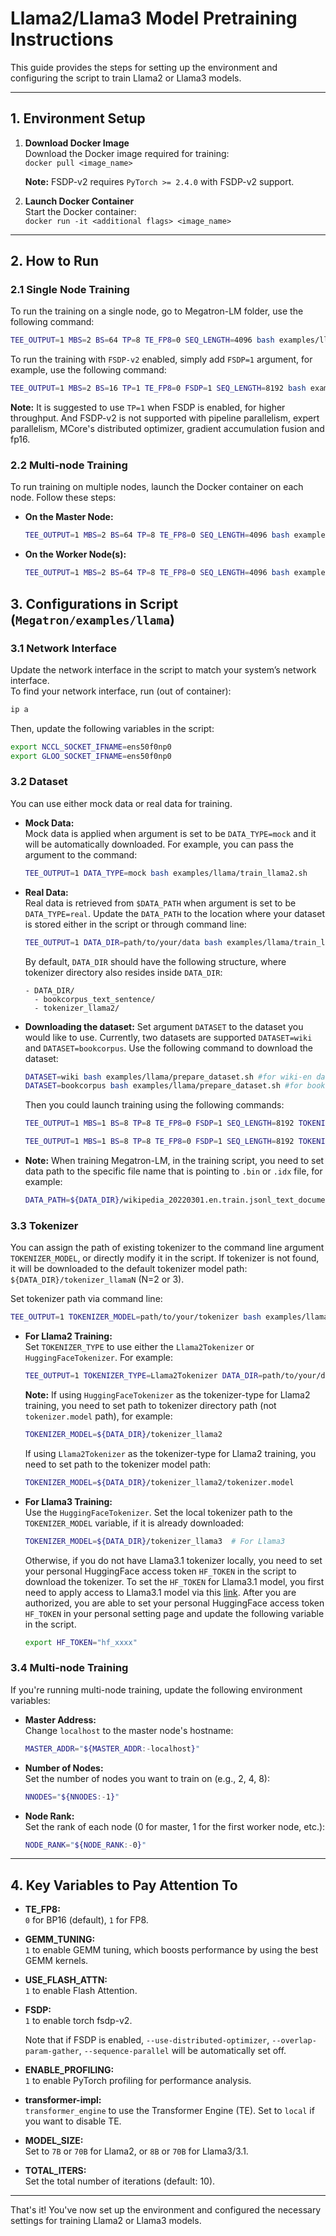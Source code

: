 # Llama2/Llama3 Model Pretraining Instructions

This guide provides the steps for setting up the environment and configuring the script to train Llama2 or Llama3 models.

---

## 1. Environment Setup

1. **Download Docker Image**  
   Download the Docker image required for training:  
   `docker pull <image_name>`
   
   **Note:** FSDP-v2 requires `PyTorch >= 2.4.0` with FSDP-v2 support.

2. **Launch Docker Container**  
   Start the Docker container:  
   `docker run -it <additional flags> <image_name>`

---

## 2. How to Run

### 2.1 Single Node Training
To run the training on a single node, go to Megatron-LM folder, use the following command:
```bash
TEE_OUTPUT=1 MBS=2 BS=64 TP=8 TE_FP8=0 SEQ_LENGTH=4096 bash examples/llama/train_llama2.sh
```

To run the training with `FSDP-v2` enabled, simply add `FSDP=1` argument, for example, use the following command:
```bash
TEE_OUTPUT=1 MBS=2 BS=16 TP=1 TE_FP8=0 FSDP=1 SEQ_LENGTH=8192 bash examples/llama/train_llama2.sh
```
**Note:** It is suggested to use `TP=1` when FSDP is enabled, for higher throughput. And FSDP-v2 is not supported with pipeline parallelism, expert parallelism, MCore's distributed optimizer, gradient accumulation fusion and fp16.

### 2.2 Multi-node Training
To run training on multiple nodes, launch the Docker container on each node. Follow these steps:

- **On the Master Node:**
  ```bash
  TEE_OUTPUT=1 MBS=2 BS=64 TP=8 TE_FP8=0 SEQ_LENGTH=4096 bash examples/llama/train_llama2.sh
  ```

- **On the Worker Node(s):**
  ```bash
  TEE_OUTPUT=1 MBS=2 BS=64 TP=8 TE_FP8=0 SEQ_LENGTH=4096 bash examples/llama/train_llama2.sh
  ```

## 3. Configurations in Script (`Megatron/examples/llama`)

### 3.1 Network Interface
Update the network interface in the script to match your system’s network interface.  
To find your network interface, run (out of container):  
```bash
ip a
```
Then, update the following variables in the script:  
```bash
export NCCL_SOCKET_IFNAME=ens50f0np0
export GLOO_SOCKET_IFNAME=ens50f0np0
```

### 3.2 Dataset
You can use either mock data or real data for training.

- **Mock Data:**  
  Mock data is applied when argument is set to be `DATA_TYPE=mock` and it will be automatically downloaded. For example, you can pass the argument to the command:

  ```bash
  TEE_OUTPUT=1 DATA_TYPE=mock bash examples/llama/train_llama2.sh
  ```

- **Real Data:**  
  Real data is retrieved from `$DATA_PATH` when argument is set to be `DATA_TYPE=real`. Update the `DATA_PATH` to the location where your dataset is stored either in the script or through command line:

  ```bash
  TEE_OUTPUT=1 DATA_DIR=path/to/your/data bash examples/llama/train_llama2.sh 
  ```

  By default, `DATA_DIR` should have the following structure, where tokenizer directory also resides inside `DATA_DIR`:

  ```
  - DATA_DIR/
    - bookcorpus_text_sentence/
    - tokenizer_llama2/
  ```
- **Downloading the dataset:**
  Set argument `DATASET` to the dataset you would like to use. Currently, two datasets are supported `DATASET=wiki` and `DATASET=bookcorpus`. Use the following command to download the dataset:
  ```bash
  DATASET=wiki bash examples/llama/prepare_dataset.sh #for wiki-en dataset
  DATASET=bookcorpus bash examples/llama/prepare_dataset.sh #for bookcorpus dataset
  ```

  Then you could launch training using the following commands:
  ```bash
  TEE_OUTPUT=1 MBS=1 BS=8 TP=8 TE_FP8=0 FSDP=1 SEQ_LENGTH=8192 TOKENIZER_TYPE=Llama2Tokenizer DATA_DIR=./tmp/data/bookcorpus bash examples/llama/train_llama2.sh #for downloaded bookcorpus dataset

  TEE_OUTPUT=1 MBS=1 BS=8 TP=8 TE_FP8=0 FSDP=1 SEQ_LENGTH=8192 TOKENIZER_TYPE=Llama2Tokenizer DATA_DIR=./tmp/data/wiki DATA_PATH=./tmp/data/wiki/wikipedia_20220301.en.train.jsonl_text_document bash examples/llama/train_llama2.sh #for downloaded wikipedia dataset

  ```

- **Note:**
  When training Megatron-LM, in the training script, you need to set data path to the specific file name that is pointing to `.bin` or `.idx` file, for example:
  ```bash
  DATA_PATH=${DATA_DIR}/wikipedia_20220301.en.train.jsonl_text_document
  ``` 

### 3.3 Tokenizer
You can assign the path of existing tokenizer to the command line argument `TOKENIZER_MODEL`, or directly modify it in the script. If tokenizer is not found, it will be downloaded to the default tokenizer model path: `${DATA_DIR}/tokenizer_llamaN` (N=2 or 3).

Set tokenizer path via command line:

  ```bash
  TEE_OUTPUT=1 TOKENIZER_MODEL=path/to/your/tokenizer bash examples/llama/train_llama3.sh
  ```

- **For Llama2 Training:**  
  Set `TOKENIZER_TYPE` to use either the `Llama2Tokenizer` or `HuggingFaceTokenizer`. For example:
  ```bash
  TEE_OUTPUT=1 TOKENIZER_TYPE=Llama2Tokenizer DATA_DIR=path/to/your/data bash examples/llama/train_llama2.sh
  ```
  
  **Note:**
      If using `HuggingFaceTokenizer` as the tokenizer-type for Llama2 training, you need to set path to tokenizer directory path (not `tokenizer.model` path), for example:

  ```bash
  TOKENIZER_MODEL=${DATA_DIR}/tokenizer_llama2
  ```  

    If using `Llama2Tokenizer` as the tokenizer-type for Llama2 training, you need to set path to the tokenizer model path:

    ```bash
    TOKENIZER_MODEL=${DATA_DIR}/tokenizer_llama2/tokenizer.model
    ```

- **For Llama3 Training:**  
  Use the `HuggingFaceTokenizer`. Set the local tokenizer path to the `TOKENIZER_MODEL` variable, if it is already downloaded:
  ```bash
  TOKENIZER_MODEL=${DATA_DIR}/tokenizer_llama3  # For Llama3
  ```
  Otherwise, if you do not have Llama3.1 tokenizer locally, you need to set your personal HuggingFace access token `HF_TOKEN` in the script to download the tokenizer. To set the `HF_TOKEN` for Llama3.1 model, you first need to apply access to Llama3.1 model via this [link](https://huggingface.co/meta-llama/Llama-3.1-8B). After you are authorized, you are able to set your personal HuggingFace access token `HF_TOKEN` in your personal setting page and update the following variable in the script.

  ```bash
  export HF_TOKEN="hf_xxxx"
  ```

### 3.4 Multi-node Training
If you're running multi-node training, update the following environment variables:

- **Master Address:**  
  Change `localhost` to the master node's hostname:
  ```bash
  MASTER_ADDR="${MASTER_ADDR:-localhost}"
  ```

- **Number of Nodes:**  
  Set the number of nodes you want to train on (e.g., 2, 4, 8):
  ```bash
  NNODES="${NNODES:-1}"
  ```

- **Node Rank:**  
  Set the rank of each node (0 for master, 1 for the first worker node, etc.):
  ```bash
  NODE_RANK="${NODE_RANK:-0}"
  ```

---

## 4. Key Variables to Pay Attention To

- **TE_FP8:**  
  `0` for BP16 (default), `1` for FP8.

- **GEMM_TUNING:**  
  `1` to enable GEMM tuning, which boosts performance by using the best GEMM kernels.

- **USE_FLASH_ATTN:**  
  `1` to enable Flash Attention.

- **FSDP:**  
  `1` to enable torch fsdp-v2. 
  
  Note that if FSDP is enabled, `--use-distributed-optimizer`, `--overlap-param-gather`, `--sequence-parallel` will be automatically set off. 

- **ENABLE_PROFILING:**  
  `1` to enable PyTorch profiling for performance analysis.

- **transformer-impl:**  
  `transformer_engine` to use the Transformer Engine (TE). Set to `local` if you want to disable TE.

- **MODEL_SIZE:**  
  Set to `7B` or `70B` for Llama2, or `8B` or `70B` for Llama3/3.1.

- **TOTAL_ITERS:**  
  Set the total number of iterations (default: 10).

--- 

That's it! You've now set up the environment and configured the necessary settings for training Llama2 or Llama3 models.
